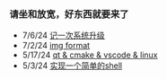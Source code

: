 ### 请坐和放宽，好东西就要来了

* 7/6/24    [记一次系统升级](/post/linux/debian-upgrade.html)
* 7/2/24    [img format](/post/util/img.html)
* 5/17/24   [qt & cmake & vscode & linux](/post/qt/helloworld.html)
* 5/3/24    [实现一个简单的shell](/post/linux/shell.html)